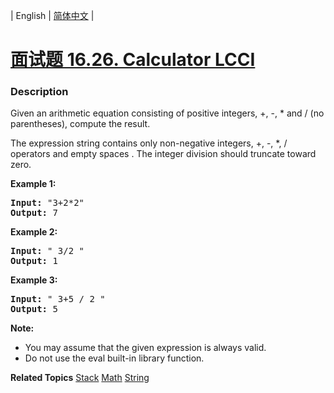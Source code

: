 | English | [简体中文](README.md) |

# [面试题 16.26. Calculator LCCI](https://leetcode-cn.com/problems/calculator-lcci)
 ### Description
<p>Given an arithmetic equation consisting of positive integers, +, -, * and / (no paren&shy;theses), compute the result.</p>

<p>The expression string contains only non-negative integers, +, -, *, / operators and empty spaces . The integer division should truncate toward zero.</p>

<p><strong>Example&nbsp;1:</strong></p>

<pre>
<strong>Input: </strong>&quot;3+2*2&quot;
<strong>Output:</strong> 7
</pre>

<p><strong>Example 2:</strong></p>

<pre>
<strong>Input:</strong> &quot; 3/2 &quot;
<strong>Output:</strong> 1</pre>

<p><strong>Example 3:</strong></p>

<pre>
<strong>Input:</strong> &quot; 3+5 / 2 &quot;
<strong>Output:</strong> 5
</pre>

<p><strong>Note:</strong></p>

<ul>
	<li>You may assume that the given expression is always valid.</li>
	<li>Do not use the eval built-in library function.</li>
</ul>

**Related Topics**  [Stack](https://leetcode-cn.com/tag/stack) [Math](https://leetcode-cn.com/tag/math) [String](https://leetcode-cn.com/tag/string) 